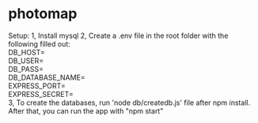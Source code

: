 # photomap

Setup:
1, Install mysql
2, Create a .env file in the root folder with the following filled out:\
DB_HOST=\
DB_USER=\
DB_PASS=\
DB_DATABASE_NAME=\
EXPRESS_PORT=\
EXPRESS_SECRET=\
3, To create the databases, run 'node db/createdb.js' file after npm install. After that, you can run the app with "npm start"
